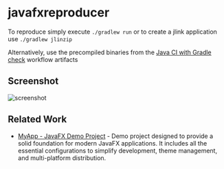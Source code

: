 # javafxreproducer

To reproduce simply execute `./gradlew run` or to create a jlink application use `./gradlew jlinzip`

Alternatively, use the precompiled binaries from the [Java CI with Gradle check](https://github.com/Siedlerchr/javafxreproducer/actions/workflows/gradle.yml) workflow artifacts

## Screenshot

![screenshot](screenshot.png)

## Related Work

- [MyApp - JavaFX Demo Project](https://github.com/JulienTroudet/easyJavaFXSetup) - Demo project designed to provide a solid foundation for modern JavaFX applications. It includes all the essential configurations to simplify development, theme management, and multi-platform distribution.
